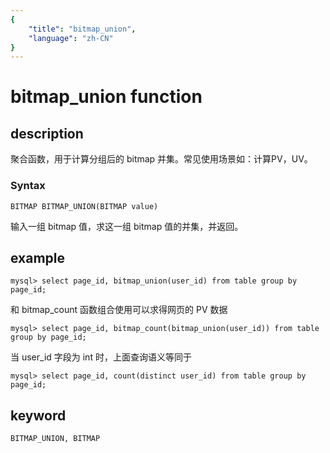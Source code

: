 ```yaml
---
{
    "title": "bitmap_union",
    "language": "zh-CN"
}
---
```


<!-- 
Licensed to the Apache Software Foundation (ASF) under one
or more contributor license agreements.  See the NOTICE file
distributed with this work for additional information
regarding copyright ownership.  The ASF licenses this file
to you under the Apache License, Version 2.0 (the
"License"); you may not use this file except in compliance
with the License.  You may obtain a copy of the License at

  http://www.apache.org/licenses/LICENSE-2.0

Unless required by applicable law or agreed to in writing,
software distributed under the License is distributed on an
"AS IS" BASIS, WITHOUT WARRANTIES OR CONDITIONS OF ANY
KIND, either express or implied.  See the License for the
specific language governing permissions and limitations
under the License.
-->

# bitmap_union function

## description

聚合函数，用于计算分组后的 bitmap 并集。常见使用场景如：计算PV，UV。

### Syntax

`BITMAP BITMAP_UNION(BITMAP value)`

输入一组 bitmap 值，求这一组 bitmap 值的并集，并返回。

## example

```
mysql> select page_id, bitmap_union(user_id) from table group by page_id;
```

和 bitmap_count 函数组合使用可以求得网页的 PV 数据

```
mysql> select page_id, bitmap_count(bitmap_union(user_id)) from table group by page_id;
```

当 user_id 字段为 int 时，上面查询语义等同于

```
mysql> select page_id, count(distinct user_id) from table group by page_id;
```

## keyword

    BITMAP_UNION, BITMAP
